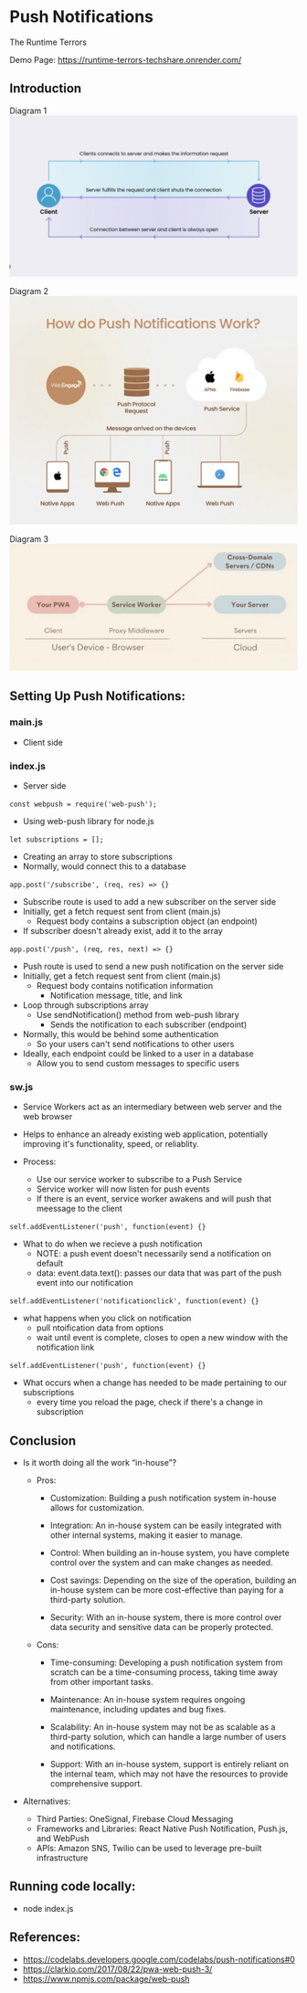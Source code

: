 # Push Notifications 

The Runtime Terrors

Demo Page: https://runtime-terrors-techshare.onrender.com/


## Introduction 

Diagram 1
![Diagram 1](diagrams/diagram1.png)

Diagram 2
![Diagram 2](diagrams/diagram2.png)

Diagram 3
![Diagram 3](diagrams/diagram3.png)


## Setting Up Push Notifications:

### main.js
- Client side

### index.js
- Server side

```const webpush = require('web-push');```
- Using web-push library for node.js

```let subscriptions = [];```
- Creating an array to store subscriptions
- Normally, would connect this to a database

```app.post('/subscribe', (req, res) => {}```
- Subscribe route is used to add a new subscriber on the server side
- Initially, get a fetch request sent from client (main.js)
    - Request body contains a subscription object (an endpoint)
- If subscriber doesn't already exist, add it to the array

```app.post('/push', (req, res, next) => {}```
- Push route is used to send a new push notification on the server side
- Initially, get a fetch request sent from client (main.js)
    - Request body contains notification information
        - Notification message, title, and link
- Loop through subscriptions array
    - Use sendNotification() method from web-push library
        - Sends the notification to each subscriber (endpoint)
- Normally, this would be behind some authentication 
    - So your users can't send notifications to other users
- Ideally, each endpoint could be linked to a user in a database 
    - Allow you to send custom messages to specific users


### sw.js
- Service Workers act as an intermediary between web server and the web browser 
- Helps to enhance an already existing web application, potentially improving it's functionality, speed, or reliablity. 

- Process: 
    - Use our service worker to subscribe to a Push Service
    - Service worker will now listen for push events
    - If there is an event, service worker awakens and will push that meessage to the client
    
```self.addEventListener('push', function(event) {}```
- What to do when we recieve a push notification
    - NOTE: a push event doesn't necessarily send a notification on default
    - data: event.data.text(): passes our data that was part of the push event into our notification            
    
```self.addEventListener('notificationclick', function(event) {}```
- what happens when you click on notification
    - pull ntoification data from options 
    - wait until event is complete, closes to open a new window with the notification link


```self.addEventListener('push', function(event) {}```
- What occurs when a change has needed to be made pertaining to our subscriptions 
    - every time you reload the page, check if there's a change in subscription
    

## Conclusion
- Is it worth doing all the work “in-house”? 
    - Pros:
        - Customization: Building a push notification system in-house allows for customization.

        - Integration: An in-house system can be easily integrated with other internal systems, making it easier to manage.

        - Control: When building an in-house system, you have complete control over the system and can make changes as needed.

        - Cost savings: Depending on the size of the operation, building an in-house system can be more cost-effective than paying for a third-party solution.

        - Security: With an in-house system, there is more control over data security and sensitive data can be properly protected.

    - Cons:
        - Time-consuming: Developing a push notification system from scratch can be a time-consuming process, taking time away from other important tasks.

        - Maintenance: An in-house system requires ongoing maintenance, including updates and bug fixes.

        - Scalability: An in-house system may not be as scalable as a third-party solution, which can handle a large number of users and notifications.

        - Support: With an in-house system, support is entirely reliant on the internal team, which may not have the resources to provide comprehensive support.

- Alternatives:
    - Third Parties: OneSignal, Firebase Cloud Messaging
    - Frameworks and Libraries: React Native Push Notification, Push.js, and WebPush
    - APIs: Amazon SNS, Twilio can be used to leverage pre-built infrastructure




## Running code locally:
- node index.js

## References:
- https://codelabs.developers.google.com/codelabs/push-notifications#0
- https://clarkio.com/2017/08/22/pwa-web-push-3/
- https://www.npmjs.com/package/web-push
